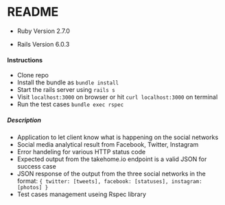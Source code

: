 # README

* Ruby Version 2.7.0

* Rails Version 6.0.3

#### Instructions

* Clone repo
* Install the bundle as `bundle install`
* Start the rails server using `rails s`
* Visit `localhost:3000` on browser or hit `curl localhost:3000` on terminal
* Run the test cases `bundle exec rspec `

##### Description

* Application to let client know what is happening on the social networks
* Social media analytical result from Facebook, Twitter, Instagram
* Error handeling for various HTTP status code 
* Expected output from the takehome.io endpoint is a valid JSON for success case
* JSON response of the output from the three social networks in the format:
	`{ twitter: [tweets], facebook: [statuses], instagram: [photos] }`
* Test cases management useing Rspec library